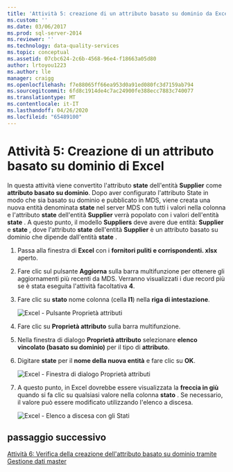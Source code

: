 ```yaml
---
title: 'Attività 5: creazione di un attributo basato su dominio da Excel | Microsoft Docs'
ms.custom: ''
ms.date: 03/06/2017
ms.prod: sql-server-2014
ms.reviewer: ''
ms.technology: data-quality-services
ms.topic: conceptual
ms.assetid: 07cbc624-2c6b-4568-96e4-f18663a05d80
author: lrtoyou1223
ms.author: lle
manager: craigg
ms.openlocfilehash: f7e88065ff66ea953d0a91ed080fc3d7159ab794
ms.sourcegitcommit: 6fd8c1914de4c7ac24900fe388ecc7883c740077
ms.translationtype: MT
ms.contentlocale: it-IT
ms.lasthandoff: 04/26/2020
ms.locfileid: "65489100"
---
```

# <a name="task-5-creating-a-domain-based-attribute-from-excel"></a>Attività 5: Creazione di un attributo basato su dominio di Excel
  In questa attività viene convertito l'attributo **state** dell'entità **Supplier** come **attributo basato su dominio**. Dopo aver configurato l'attributo State in modo che sia basato su dominio e pubblicato in MDS, viene creata una nuova entità denominata **state** nel server MDS con tutti i valori nella colonna e l'attributo **state** dell'entità **Supplier** verrà popolato con i valori dell'entità **state** . A questo punto, il modello **Suppliers** deve avere due entità: **Supplier** e **state** , dove l'attributo **state** dell'entità **Supplier** è un attributo basato su dominio che dipende dall'entità **state** .  
  
1.  Passa alla finestra di **Excel** con i **fornitori puliti e corrispondenti. xlsx** aperto.  
  
2.  Fare clic sul pulsante **Aggiorna** sulla barra multifunzione per ottenere gli aggiornamenti più recenti da MDS. Verranno visualizzati i due record più se è stata eseguita l'attività facoltativa **4**.  
  
3.  Fare clic su **stato** nome colonna (cella **I1**) nella **riga di intestazione**.  
  
     ![Excel - Pulsante Proprietà attributi](../../2014/tutorials/media/et-creatingadomainbasedattributefromexcel-01.jpg "Excel - Pulsante Proprietà attributi")  
  
4.  Fare clic su **Proprietà attributo** sulla barra multifunzione.  
  
5.  Nella finestra di dialogo **Proprietà attributo** selezionare **elenco vincolato (basato su dominio)** per il tipo di **attributo**.  
  
6.  Digitare **state** per il **nome della nuova entità** e fare clic su **OK**.  
  
     ![Excel - Finestra di dialogo Proprietà attributi](../../2014/tutorials/media/et-creatingadomainbasedattributefromexcel-02.jpg "Excel - Finestra di dialogo Proprietà attributi")  
  
7.  A questo punto, in Excel dovrebbe essere visualizzata la **freccia in giù** quando si fa clic su qualsiasi valore nella colonna **stato** . Se necessario, il valore può essere modificato utilizzando l'elenco a discesa.  
  
     ![Excel - Elenco a discesa con gli Stati](../../2014/tutorials/media/et-creatingadomainbasedattributefromexcel-03.jpg "Excel - Elenco a discesa con gli Stati")  
  
## <a name="next-step"></a>passaggio successivo  
 [Attività 6: Verifica della creazione dell'attributo basato su dominio tramite Gestione dati master](../../2014/tutorials/task-6-verify-domain-based-attribute-master-data-manager.md)  
  
  
